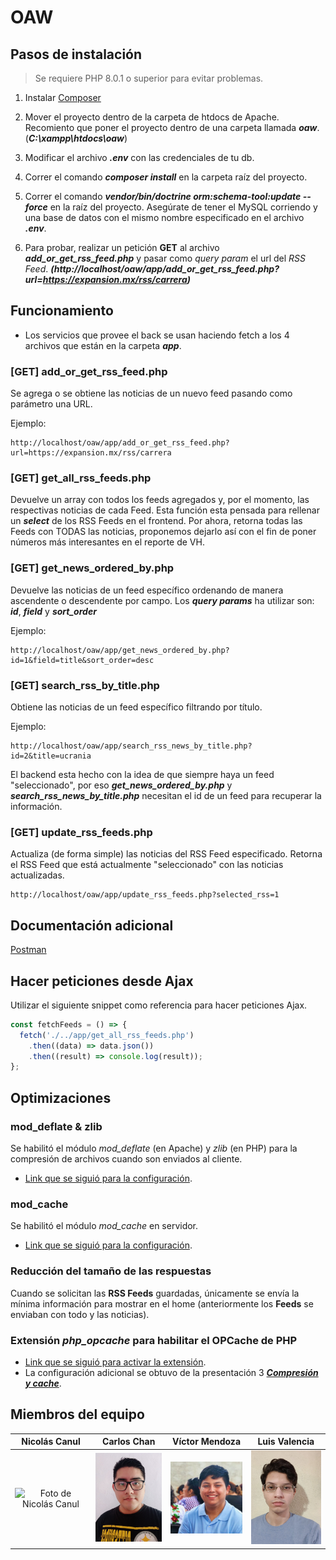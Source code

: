 # OAW

## Pasos de instalación

> Se requiere PHP 8.0.1 o superior para evitar problemas.

1. Instalar [Composer](https://getcomposer.org/download/)

2. Mover el proyecto dentro de la carpeta de htdocs de Apache. Recomiento que poner el proyecto dentro de una carpeta llamada **_oaw_**. (**_C:\xampp\htdocs\oaw_**)

3. Modificar el archivo **_.env_** con las credenciales de tu db.

4. Correr el comando **_composer install_** en la carpeta raíz del proyecto.

5. Correr el comando **_vendor/bin/doctrine orm:schema-tool:update --force_** en la raíz del proyecto. Asegúrate de tener el MySQL corriendo y una base de datos con el mismo nombre especificado en el archivo **_.env_**.

6. Para probar, realizar un petición **GET** al archivo **_add_or_get_rss_feed.php_** y pasar como _query param_ el url del _RSS Feed_. **_(http://localhost/oaw/app/add_or_get_rss_feed.php?url=https://expansion.mx/rss/carrera)_**

## Funcionamiento

- Los servicios que provee el back se usan haciendo fetch a los 4 archivos que están en la carpeta **_app_**.

### [GET] add_or_get_rss_feed.php

Se agrega o se obtiene las noticias de un nuevo feed pasando como parámetro una URL.

Ejemplo:

```
http://localhost/oaw/app/add_or_get_rss_feed.php?url=https://expansion.mx/rss/carrera
```

### [GET] get_all_rss_feeds.php

Devuelve un array con todos los feeds agregados y, por el momento, las respectivas noticias de cada Feed. Esta función esta pensada para rellenar un **_select_** de los RSS Feeds en el frontend. Por ahora, retorna todas las Feeds con TODAS las noticias, proponemos dejarlo así con el fin de poner números más interesantes en el reporte de VH.

### [GET] get_news_ordered_by.php

Devuelve las noticias de un feed específico ordenando de manera ascendente o descendente por campo. Los **_query params_** ha utilizar son: **_id_**, **_field_** y **_sort_order_**

Ejemplo:

```
http://localhost/oaw/app/get_news_ordered_by.php?id=1&field=title&sort_order=desc
```

### [GET] search_rss_by_title.php

Obtiene las noticias de un feed específico filtrando por título.

Ejemplo:

```
http://localhost/oaw/app/search_rss_news_by_title.php?id=2&title=ucrania
```

El backend esta hecho con la idea de que siempre haya un feed "seleccionado", por eso **_get_news_ordered_by.php_** y **_search_rss_news_by_title.php_** necesitan el id de un feed para recuperar la información.

### [GET] update_rss_feeds.php

Actualiza (de forma simple) las noticias del RSS Feed especificado. Retorna el RSS Feed que está actualmente "seleccionado" con las noticias actualizadas.

```
http://localhost/oaw/app/update_rss_feeds.php?selected_rss=1
```

## Documentación adicional

[Postman](https://documenter.getpostman.com/view/14211662/UVkvKYZN)

## Hacer peticiones desde Ajax

Utilizar el siguiente snippet como referencia para hacer peticiones Ajax.

```js
const fetchFeeds = () => {
  fetch('./../app/get_all_rss_feeds.php')
    .then((data) => data.json())
    .then((result) => console.log(result));
};
```

## Optimizaciones

### mod_deflate & zlib

Se habilitó el módulo _mod_deflate_ (en Apache) y _zlib_ (en PHP) para la compresión de archivos cuando son enviados al cliente.

- [Link que se siguió para la configuración](https://ourcodeworld.co/articulos/leer/503/como-habilitar-la-compresion-gzip-en-xampp-server).

### mod_cache

Se habilitó el módulo _mod_cache_ en servidor.

- [Link que se siguió para la configuración](https://publib.boulder.ibm.com/httpserv/manual70/mod/mod_cache.html).

### Reducción del tamaño de las respuestas

Cuando se solicitan las **RSS Feeds** guardadas, únicamente se envía la mínima información para mostrar en el home (anteriormente los **Feeds** se enviaban con todo y las noticias).

### Extensión _*php_opcache*_ para habilitar el OPCache de PHP

- [Link que se siguió para activar la extensión](https://odan.github.io/2017/02/05/xampp-how-to-enable-php-opcache.html).
- La configuración adicional se obtuvo de la presentación 3 [**_Compresión y cache_**](https://intranet.matematicas.uady.mx/enlinea2_mar21/mod/folder/view.php?id=1584).

## Miembros del equipo

|                                   Nicolás Canul                                    |                                  Carlos Chan                                   |                                   Víctor Mendoza                                    |                                   Luis Valencia                                    |
| :--------------------------------------------------------------------------------: | :----------------------------------------------------------------------------: | :---------------------------------------------------------------------------------: | :--------------------------------------------------------------------------------: |
| <img src="public/team/nicolás_canul.jpeg" alt="Foto de Nicolás Canul" width=150px> | <img src="public/team/carlos_chan.jpeg" alt="Foto de Carlos Chan" width=150px> | <img src="public/team/victor_mendoza.jpg" alt="Foto de Víctor Mendoza" width=150px> | <img src="public/team/luis_valencia.jpeg" alt="Foto de Luis Valencia" width=150px> |
